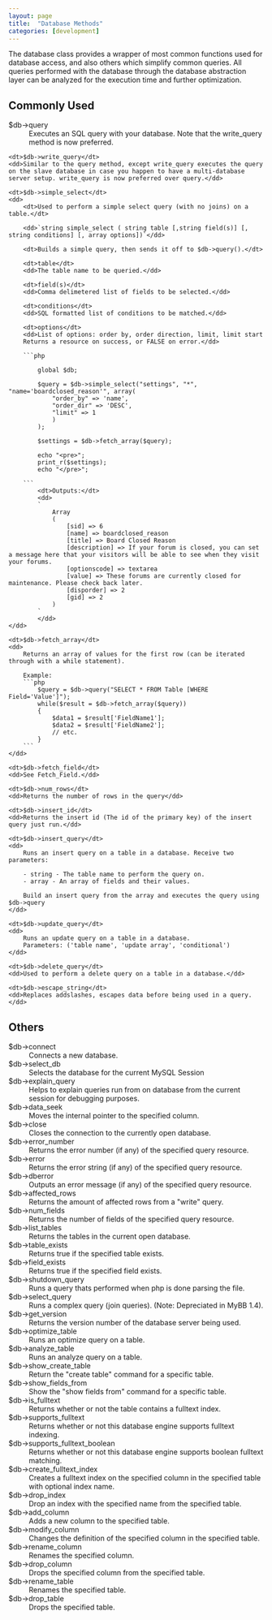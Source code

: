 ```yaml
---
layout: page
title:  "Database Methods"
categories: [development]
---
```


The database class provides a wrapper of most common functions used for database access, and also others which simplify common queries. All queries performed with the database through the database abstraction layer can be analyzed for the execution time and further optimization.

## Commonly Used

<dl>
    <dt>$db->query</dt>
    <dd>Executes an SQL query with your database. Note that the write_query method is now preferred.</dd>

    <dt>$db->write_query</dt>
    <dd>Similar to the query method, except write_query executes the query on the slave database in case you happen to have a multi-database server setup. write_query is now preferred over query.</dd>

    <dt>$db->simple_select</dt>
    <dd>
        <dt>Used to perform a simple select query (with no joins) on a table.</dt>

        <dd>`string simple_select ( string table [,string field(s)] [, string conditions] [, array options])`</dd>

        <dt>Builds a simple query, then sends it off to $db->query().</dt>

        <dt>table</dt>
        <dd>The table name to be queried.</dd>

        <dt>field(s)</dt>
        <dd>Comma delimetered list of fields to be selected.</dd>

        <dt>conditions</dt>
        <dd>SQL formatted list of conditions to be matched.</dd>

        <dt>options</dt>
        <dd>List of options: order by, order direction, limit, limit start
        Returns a resource on success, or FALSE on error.</dd>

        ```php

            global $db;

            $query = $db->simple_select("settings", "*", "name='boardclosed_reason'", array(
                "order_by" => 'name',
                "order_dir" => 'DESC',
                "limit" => 1
                )
            );

            $settings = $db->fetch_array($query);

            echo "<pre>";
            print_r($settings);
            echo "</pre>";

        ```
            <dt>Outputs:</dt>
			<dd>
			`
                Array
                (
                    [sid] => 6
                    [name] => boardclosed_reason
                    [title] => Board Closed Reason
                    [description] => If your forum is closed, you can set a message here that your visitors will be able to see when they visit your forums.
                    [optionscode] => textarea
                    [value] => These forums are currently closed for maintenance. Please check back later.
                    [disporder] => 2
                    [gid] => 2
                )
            `
			</dd>
    </dd>

    <dt>$db->fetch_array</dt>
    <dd>
        Returns an array of values for the first row (can be iterated through with a while statement).

        Example:
		```php
            $query = $db->query("SELECT * FROM Table [WHERE Field='Value']");
            while($result = $db->fetch_array($query))
            {
                $data1 = $result['FieldName1'];
                $data2 = $result['FieldName2'];
                // etc.
            }
		```
    </dd>

    <dt>$db->fetch_field</dt>
    <dd>See Fetch_Field.</dd>

    <dt>$db->num_rows</dt>
    <dd>Returns the number of rows in the query</dd>

    <dt>$db->insert_id</dt>
    <dd>Returns the insert id (The id of the primary key) of the insert query just run.</dd>

    <dt>$db->insert_query</dt>
    <dd>
        Runs an insert query on a table in a database. Receive two parameters:

        - string - The table name to perform the query on.
        - array - An array of fields and their values.

        Build an insert query from the array and executes the query using $db->query
    </dd>

    <dt>$db->update_query</dt>
    <dd>
        Runs an update query on a table in a database.
        Parameters: ('table name', 'update array', 'conditional')
    </dd>

    <dt>$db->delete_query</dt>
    <dd>Used to perform a delete query on a table in a database.</dd>

    <dt>$db->escape_string</dt>
    <dd>Replaces addslashes, escapes data before being used in a query.</dd>
</dl>

## Others

<dt>$db->connect</dt>
<dd>Connects a new database.</dd>

<dt>$db->select_db</dt>
<dd>Selects the database for the current MySQL Session</dd>

<dt>$db->explain_query</dt>
<dd>Helps to explain queries run from on database from the current session for debugging purposes.</dd>

<dt>$db->data_seek</dt>
<dd>Moves the internal pointer to the specified column.</dd>

<dt>$db->close</dt>
<dd>Closes the connection to the currently open database.</dd>

<dt>$db->error_number</dt>
<dd>Returns the error number (if any) of the specified query resource.</dd>

<dt>$db->error</dt>
<dd>Returns the error string (if any) of the specified query resource.</dd>

<dt>$db->dberror</dt>
<dd>Outputs an error message (if any) of the specified query resource.</dd>

<dt>$db->affected_rows</dt>
<dd>Returns the amount of affected rows from a "write" query.</dd>

<dt>$db->num_fields</dt>
<dd>Returns the number of fields of the specified query resource.</dd>

<dt>$db->list_tables</dt>
<dd>Returns the tables in the current open database.</dd>

<dt>$db->table_exists</dt>
<dd>Returns true if the specified table exists.</dd>

<dt>$db->field_exists</dt>
<dd>Returns true if the specified field exists.</dd>

<dt>$db->shutdown_query</dt>
<dd>Runs a query thats performed when php is done parsing the file.</dd>

<dt>$db->select_query</dt>
<dd>Runs a complex query (join queries). (Note: Depreciated in MyBB 1.4).</dd>

<dt>$db->get_version</dt>
<dd>Returns the version number of the database server being used.</dd>

<dt>$db->optimize_table</dt>
<dd>Runs an optimize query on a table.</dd>

<dt>$db->analyze_table</dt>
<dd>Runs an analyze query on a table.</dd>

<dt>$db->show_create_table</dt>
<dd>Return the "create table" command for a specific table.</dd>

<dt>$db->show_fields_from</dt>
<dd>Show the "show fields from" command for a specific table.</dd>

<dt>$db->is_fulltext</dt>
<dd>Returns whether or not the table contains a fulltext index.</dd>

<dt>$db->supports_fulltext</dt>
<dd>Returns whether or not this database engine supports fulltext indexing.</dd>

<dt>$db->supports_fulltext_boolean</dt>
<dd>Returns whether or not this database engine supports boolean fulltext matching.</dd>

<dt>$db->create_fulltext_index</dt>
<dd>Creates a fulltext index on the specified column in the specified table with optional index name.</dd>

<dt>$db->drop_index</dt>
<dd>Drop an index with the specified name from the specified table.</dd>

<dt>$db->add_column</dt>
<dd>Adds a new column to the specified table.</dd>

<dt>$db->modify_column</dt>
<dd>Changes the definition of the specified column in the specified table.</dd>

<dt>$db->rename_column</dt>
<dd>Renames the specified column.</dd>

<dt>$db->drop_column</dt>
<dd>Drops the specified column from the specified table.</dd>

<dt>$db->rename_table</dt>
<dd>Renames the specified table.</dd>

<dt>$db->drop_table</dt>
<dd>Drops the specified table.</dd>
